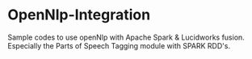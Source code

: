 # OpenNlp-Integration
Sample codes to use openNlp with Apache Spark &amp; Lucidworks fusion. Especially the Parts of Speech Tagging module with SPARK RDD's.
